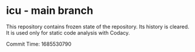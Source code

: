 # icu - main branch

This repository contains frozen state of the repository.
Its history is cleared. It is used only for static code
analysis with Codacy.

Commit Time: 1685530790
